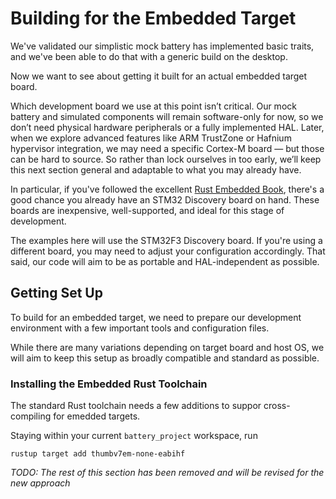 # Building for the Embedded Target

We've validated our simplistic mock battery has implemented basic traits, and we've been able to do that with a generic build on the desktop.

Now we want to see about getting it built for an actual embedded target board.

Which development board we use at this point isn’t critical. Our mock battery and simulated components will remain software-only for now, so we don’t need physical hardware peripherals or a fully implemented HAL. Later, when we explore advanced features like ARM TrustZone or Hafnium hypervisor integration, we may need a specific Cortex-M board — but those can be hard to source. So rather than lock ourselves in too early, we’ll keep this next section general and adaptable to what you may already have.

In particular, if you've followed the excellent  [Rust Embedded Book](https://docs.rust-embedded.org/book/), there's a good chance you already have an STM32 Discovery board on hand. These boards are inexpensive, well-supported, and ideal for this stage of development.

The examples here will use the STM32F3 Discovery board. If you're using a different board, you may need to adjust your configuration accordingly. That said, our code will aim to be as portable and HAL-independent as possible.

## Getting Set Up

To build for an embedded target, we need to prepare our development environment with a few important tools and configuration files.

While there are many variations depending on target board and host OS, we will aim to keep this setup as broadly compatible and standard as possible.

### Installing the Embedded Rust Toolchain

The standard Rust toolchain needs a few additions to suppor cross-compiling for emedded targets.

Staying within your current `battery_project` workspace, 
run
```
rustup target add thumbv7em-none-eabihf
```

_TODO: The rest of this section has been removed and will be revised for the new approach_
